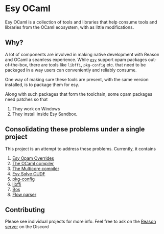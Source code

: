 # Esy OCaml

Esy OCaml is a collection of tools and libraries that help consume
tools and libraries from the OCaml ecosystem, with as little
modifications. 

## Why?

A lot of components are involved in making native development with
Reason and OCaml a seamless experience. While [`esy`](https://esy.sh)
support opam packages out-of-the-box, there are tools like `libffi`,
`pkg-config` etc. that need to be packaged in a way users can
conveniently and reliably consume.

One way of making sure these tools are present, with the same version
installed, is to package them for esy.

Along with such packages that form the toolchain, some opam packages
need patches so that 

1. They work on Windows
2. They install inside Esy Sandbox.

## Consolidating these problems under a single project

This project is an attempt to address these problems. Currently, it
contains

1. [Esy Opam Overrides](https://github.com/esy-ocaml/esy-opam-override)
2. [The OCaml compiler](https://github.com/esy-ocaml/ocaml)
3. [The Multicore compiler](https://github.com/esy-ocaml/ocaml-multicore)
4. [Esy Solve CUDF](https://github.com/esy-ocaml/esy-solve-cudf)
5. [pkg-config](https://github.com/esy-ocaml/yarn-pkg-config)
6. [libffi](https://github.com/esy-ocaml/libffi)
7. [Bos](https://github.com/esy-ocaml/bos)
8. [Flow parser](https://github.com/esy-ocaml/flow-parser)

## Contributing

   Please see individual projects for more info. Feel free to ask on
   the [Reason server](https://discord.gg/reasonml) on the Discord

